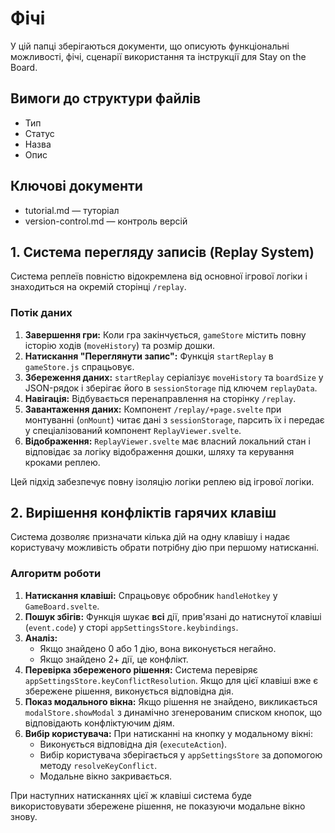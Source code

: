 # Фічі

У цій папці зберігаються документи, що описують функціональні можливості, фічі, сценарії використання та інструкції для Stay on the Board.

## Вимоги до структури файлів
- Тип
- Статус
- Назва
- Опис

## Ключові документи
- tutorial.md — туторіал
- version-control.md — контроль версій

## 1. Система перегляду записів (Replay System)

Система реплеїв повністю відокремлена від основної ігрової логіки і знаходиться на окремій сторінці `/replay`.

### Потік даних

1.  **Завершення гри:** Коли гра закінчується, `gameStore` містить повну історію ходів (`moveHistory`) та розмір дошки.
2.  **Натискання "Переглянути запис":** Функція `startReplay` в `gameStore.js` спрацьовує.
3.  **Збереження даних:** `startReplay` серіалізує `moveHistory` та `boardSize` у JSON-рядок і зберігає його в `sessionStorage` під ключем `replayData`.
4.  **Навігація:** Відбувається перенаправлення на сторінку `/replay`.
5.  **Завантаження даних:** Компонент `/replay/+page.svelte` при монтуванні (`onMount`) читає дані з `sessionStorage`, парсить їх і передає у спеціалізований компонент `ReplayViewer.svelte`.
6.  **Відображення:** `ReplayViewer.svelte` має власний локальний стан і відповідає за логіку відображення дошки, шляху та керування кроками реплею.

Цей підхід забезпечує повну ізоляцію логіки реплею від ігрової логіки.

## 2. Вирішення конфліктів гарячих клавіш

Система дозволяє призначати кілька дій на одну клавішу і надає користувачу можливість обрати потрібну дію при першому натисканні.

### Алгоритм роботи

1.  **Натискання клавіші:** Спрацьовує обробник `handleHotkey` у `GameBoard.svelte`.
2.  **Пошук збігів:** Функція шукає **всі** дії, прив'язані до натиснутої клавіші (`event.code`) у сторі `appSettingsStore.keybindings`.
3.  **Аналіз:**
    *   Якщо знайдено 0 або 1 дію, вона виконується негайно.
    *   Якщо знайдено 2+ дії, це конфлікт.
4.  **Перевірка збереженого рішення:** Система перевіряє `appSettingsStore.keyConflictResolution`. Якщо для цієї клавіші вже є збережене рішення, виконується відповідна дія.
5.  **Показ модального вікна:** Якщо рішення не знайдено, викликається `modalStore.showModal` з динамічно згенерованим списком кнопок, що відповідають конфліктуючим діям.
6.  **Вибір користувача:** При натисканні на кнопку у модальному вікні:
    *   Виконується відповідна дія (`executeAction`).
    *   Вибір користувача зберігається у `appSettingsStore` за допомогою методу `resolveKeyConflict`.
    *   Модальне вікно закривається.

При наступних натисканнях цієї ж клавіші система буде використовувати збережене рішення, не показуючи модальне вікно знову. 